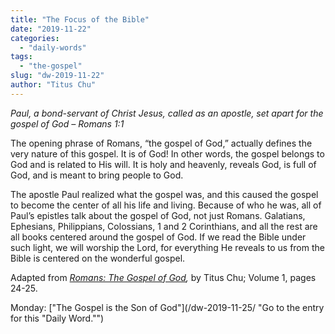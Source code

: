 ```yaml
---
title: "The Focus of the Bible"
date: "2019-11-22"
categories: 
  - "daily-words"
tags: 
  - "the-gospel"
slug: "dw-2019-11-22"
author: "Titus Chu"
---
```


_Paul, a bond-servant of Christ Jesus, called as an apostle, set apart for the gospel of God_ _–_ _Romans_ _1:1_

The opening phrase of Romans, “the gospel of God,” actually defines the very nature of this gospel. It is of God! In other words, the gospel belongs to God and is related to His will. It is holy and heavenly, reveals God, is full of God, and is meant to bring people to God.

The apostle Paul realized what the gospel was, and this caused the gospel to become the center of all his life and living. Because of who he was, all of Paul’s epistles talk about the gospel of God, not just Romans. Galatians, Ephesians, Philippians, Colossians, 1 and 2 Corinthians, and all the rest are all books centered around the gospel of God. If we read the Bible under such light, we will worship the Lord, for everything He reveals to us from the Bible is centered on the wonderful gospel.

Adapted from _[Romans: The Gospel of God](/book-romans/ "Go to the listing for this book."),_ by Titus Chu; Volume 1, pages 24-25.

Monday: ["The Gospel is the Son of God"](/dw-2019-11-25/ "Go to the entry for this "Daily Word."")
